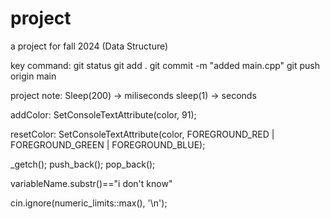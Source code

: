 # project
a project for fall 2024 (Data Structure)

key command:
git status
git add .
git commit -m "added main.cpp"
git push origin main


project note:
Sleep(200) -> miliseconds
sleep(1) -> seconds

addColor:
SetConsoleTextAttribute(color, 91);

resetColor:
SetConsoleTextAttribute(color, FOREGROUND_RED | FOREGROUND_GREEN | FOREGROUND_BLUE);

_getch();
push_back();
pop_back();

variableName.substr()=="i don't know"

cin.ignore(numeric_limits<streamsize>::max(), '\n');